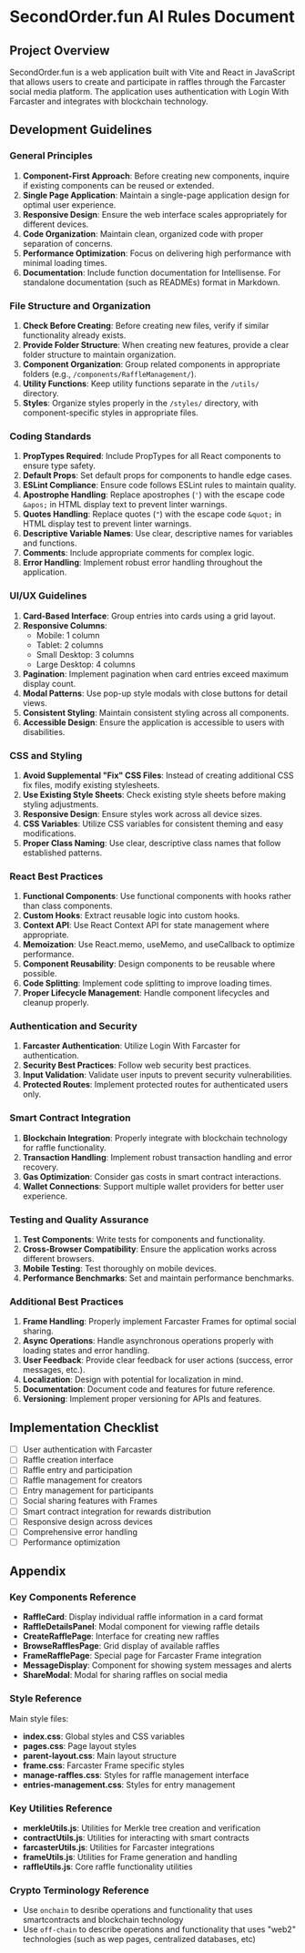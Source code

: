 # SecondOrder.fun AI Rules Document

## Project Overview

SecondOrder.fun is a web application built with Vite and React in JavaScript that allows users to create and participate in raffles through the Farcaster social media platform. The application uses authentication with Login With Farcaster and integrates with blockchain technology.

## Development Guidelines

### General Principles

1. **Component-First Approach**: Before creating new components, inquire if existing components can be reused or extended.
2. **Single Page Application**: Maintain a single-page application design for optimal user experience.
3. **Responsive Design**: Ensure the web interface scales appropriately for different devices.
4. **Code Organization**: Maintain clean, organized code with proper separation of concerns.
5. **Performance Optimization**: Focus on delivering high performance with minimal loading times.
6. **Documentation**: Include function documentation for Intellisense. For standalone documentation (such as READMEs) format in Markdown.

### File Structure and Organization

1. **Check Before Creating**: Before creating new files, verify if similar functionality already exists.
2. **Provide Folder Structure**: When creating new features, provide a clear folder structure to maintain organization.
3. **Component Organization**: Group related components in appropriate folders (e.g., `/components/RaffleManagement/`).
4. **Utility Functions**: Keep utility functions separate in the `/utils/` directory.
5. **Styles**: Organize styles properly in the `/styles/` directory, with component-specific styles in appropriate files.

### Coding Standards

1. **PropTypes Required**: Include PropTypes for all React components to ensure type safety.
2. **Default Props**: Set default props for components to handle edge cases.
3. **ESLint Compliance**: Ensure code follows ESLint rules to maintain quality.
4. **Apostrophe Handling**: Replace apostrophes (`'`) with the escape code `&apos;` in HTML display text to prevent linter warnings.
5. **Quotes Handling**: Replace quotes (`"`) with the escape code `&quot;` in HTML display test to prevent linter warnings.
6. **Descriptive Variable Names**: Use clear, descriptive names for variables and functions.
7. **Comments**: Include appropriate comments for complex logic.
8. **Error Handling**: Implement robust error handling throughout the application.

### UI/UX Guidelines

1. **Card-Based Interface**: Group entries into cards using a grid layout.
2. **Responsive Columns**:
   - Mobile: 1 column
   - Tablet: 2 columns
   - Small Desktop: 3 columns
   - Large Desktop: 4 columns
3. **Pagination**: Implement pagination when card entries exceed maximum display count.
4. **Modal Patterns**: Use pop-up style modals with close buttons for detail views.
5. **Consistent Styling**: Maintain consistent styling across all components.
6. **Accessible Design**: Ensure the application is accessible to users with disabilities.

### CSS and Styling

1. **Avoid Supplemental "Fix" CSS Files**: Instead of creating additional CSS fix files, modify existing stylesheets.
2. **Use Existing Style Sheets**: Check existing style sheets before making styling adjustments.
3. **Responsive Design**: Ensure styles work across all device sizes.
4. **CSS Variables**: Utilize CSS variables for consistent theming and easy modifications.
5. **Proper Class Naming**: Use clear, descriptive class names that follow established patterns.

### React Best Practices

1. **Functional Components**: Use functional components with hooks rather than class components.
2. **Custom Hooks**: Extract reusable logic into custom hooks.
3. **Context API**: Use React Context API for state management where appropriate.
4. **Memoization**: Use React.memo, useMemo, and useCallback to optimize performance.
5. **Component Reusability**: Design components to be reusable where possible.
6. **Code Splitting**: Implement code splitting to improve loading times.
7. **Proper Lifecycle Management**: Handle component lifecycles and cleanup properly.

### Authentication and Security

1. **Farcaster Authentication**: Utilize Login With Farcaster for authentication.
2. **Security Best Practices**: Follow web security best practices.
3. **Input Validation**: Validate user inputs to prevent security vulnerabilities.
4. **Protected Routes**: Implement protected routes for authenticated users only.

### Smart Contract Integration

1. **Blockchain Integration**: Properly integrate with blockchain technology for raffle functionality.
2. **Transaction Handling**: Implement robust transaction handling and error recovery.
3. **Gas Optimization**: Consider gas costs in smart contract interactions.
4. **Wallet Connections**: Support multiple wallet providers for better user experience.

### Testing and Quality Assurance

1. **Test Components**: Write tests for components and functionality.
2. **Cross-Browser Compatibility**: Ensure the application works across different browsers.
3. **Mobile Testing**: Test thoroughly on mobile devices.
4. **Performance Benchmarks**: Set and maintain performance benchmarks.

### Additional Best Practices

1. **Frame Handling**: Properly implement Farcaster Frames for optimal social sharing.
2. **Async Operations**: Handle asynchronous operations properly with loading states and error handling.
3. **User Feedback**: Provide clear feedback for user actions (success, error messages, etc.).
4. **Localization**: Design with potential for localization in mind.
5. **Documentation**: Document code and features for future reference.
6. **Versioning**: Implement proper versioning for APIs and features.

## Implementation Checklist

- [ ] User authentication with Farcaster
- [ ] Raffle creation interface
- [ ] Raffle entry and participation
- [ ] Raffle management for creators
- [ ] Entry management for participants
- [ ] Social sharing features with Frames
- [ ] Smart contract integration for rewards distribution
- [ ] Responsive design across devices
- [ ] Comprehensive error handling
- [ ] Performance optimization

## Appendix

### Key Components Reference

- **RaffleCard**: Display individual raffle information in a card format
- **RaffleDetailsPanel**: Modal component for viewing raffle details
- **CreateRafflePage**: Interface for creating new raffles
- **BrowseRafflesPage**: Grid display of available raffles
- **FrameRafflePage**: Special page for Farcaster Frame integration
- **MessageDisplay**: Component for showing system messages and alerts
- **ShareModal**: Modal for sharing raffles on social media

### Style Reference

Main style files:

- **index.css**: Global styles and CSS variables
- **pages.css**: Page layout styles
- **parent-layout.css**: Main layout structure
- **frame.css**: Farcaster Frame specific styles
- **manage-raffles.css**: Styles for raffle management interface
- **entries-management.css**: Styles for entry management

### Key Utilities Reference

- **merkleUtils.js**: Utilities for Merkle tree creation and verification
- **contractUtils.js**: Utilities for interacting with smart contracts
- **farcasterUtils.js**: Utilities for Farcaster integrations
- **frameUtils.js**: Utilities for Frame generation and handling
- **raffleUtils.js**: Core raffle functionality utilities

### Crypto Terminology Reference

- Use `onchain` to desribe operations and functionality that uses smartcontracts and blockchain technology
- Use `off-chain` to describe operations and functionality that uses "web2" technologies (such as wep pages, centralized databases, etc)
